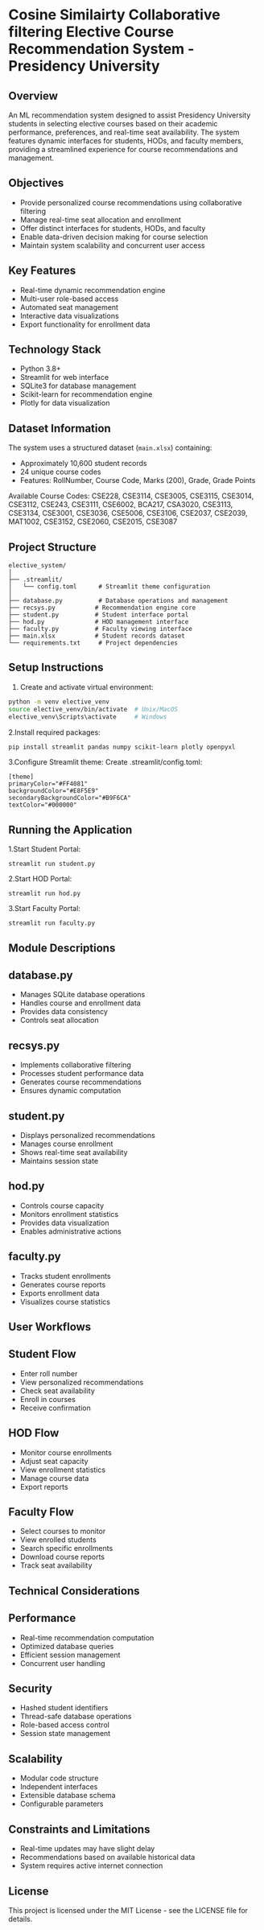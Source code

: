 # Cosine Similairty Collaborative filtering Elective Course Recommendation System - Presidency University

## Overview
An ML recommendation system designed to assist Presidency University students in selecting elective courses based on their academic performance, preferences, and real-time seat availability. The system features dynamic interfaces for students, HODs, and faculty members, providing a streamlined experience for course recommendations and management.

## Objectives
- Provide personalized course recommendations using collaborative filtering
- Manage real-time seat allocation and enrollment
- Offer distinct interfaces for students, HODs, and faculty
- Enable data-driven decision making for course selection
- Maintain system scalability and concurrent user access

## Key Features
- Real-time dynamic recommendation engine
- Multi-user role-based access
- Automated seat management
- Interactive data visualizations
- Export functionality for enrollment data

## Technology Stack
- Python 3.8+
- Streamlit for web interface
- SQLite3 for database management
- Scikit-learn for recommendation engine
- Plotly for data visualization

## Dataset Information
The system uses a structured dataset (`main.xlsx`) containing:
- Approximately 10,600 student records
- 24 unique course codes
- Features: RollNumber, Course Code, Marks (200), Grade, Grade Points

Available Course Codes:
CSE228, CSE3114, CSE3005, CSE3115, CSE3014, CSE3112, CSE243, CSE3111, CSE6002, BCA217, CSA3020, CSE3113, CSE3134, CSE3001, CSE3036, CSE5006, CSE3106, CSE2037, CSE2039, MAT1002, CSE3152, CSE2060, CSE2015, CSE3087

## Project Structure
```
elective_system/
│
├── .streamlit/
│   └── config.toml      # Streamlit theme configuration
│
├── database.py          # Database operations and management
├── recsys.py           # Recommendation engine core
├── student.py          # Student interface portal
├── hod.py              # HOD management interface
├── faculty.py          # Faculty viewing interface
├── main.xlsx           # Student records dataset
└── requirements.txt     # Project dependencies
```

## Setup Instructions

1. Create and activate virtual environment:
```bash
python -m venv elective_venv
source elective_venv/bin/activate  # Unix/MacOS
elective_venv\Scripts\activate     # Windows
```

2.Install required packages:
```bash
pip install streamlit pandas numpy scikit-learn plotly openpyxl
```

3.Configure Streamlit theme: Create .streamlit/config.toml:
```
[theme]
primaryColor="#FF4081"
backgroundColor="#E8F5E9"
secondaryBackgroundColor="#B9F6CA"
textColor="#000000"
```

## Running the Application
1.Start Student Portal:
```
streamlit run student.py
```
2.Start HOD Portal:
```
streamlit run hod.py
```
3.Start Faculty Portal:
```
streamlit run faculty.py
```

## Module Descriptions

## database.py
- Manages SQLite database operations
- Handles course and enrollment data
- Provides data consistency
- Controls seat allocation
## recsys.py
- Implements collaborative filtering
- Processes student performance data
- Generates course recommendations
- Ensures dynamic computation

## student.py
- Displays personalized recommendations
- Manages course enrollment
- Shows real-time seat availability
- Maintains session state

## hod.py
- Controls course capacity
- Monitors enrollment statistics
- Provides data visualization
- Enables administrative actions

## faculty.py
- Tracks student enrollments
- Generates course reports
- Exports enrollment data
- Visualizes course statistics

## User Workflows

## Student Flow
- Enter roll number
- View personalized recommendations
- Check seat availability
- Enroll in courses
- Receive confirmation

## HOD Flow
- Monitor course enrollments
- Adjust seat capacity
- View enrollment statistics
- Manage course data
- Export reports

## Faculty Flow
- Select courses to monitor
- View enrolled students
- Search specific enrollments
- Download course reports
- Track seat availability

## Technical Considerations

## Performance
- Real-time recommendation computation
- Optimized database queries
- Efficient session management
- Concurrent user handling

## Security
- Hashed student identifiers
- Thread-safe database operations
- Role-based access control
- Session state management

## Scalability
- Modular code structure
- Independent interfaces
- Extensible database schema
- Configurable parameters

## Constraints and Limitations
- Real-time updates may have slight delay
- Recommendations based on available historical data
- System requires active internet connection

## License

This project is licensed under the MIT License - see the LICENSE file for details.
